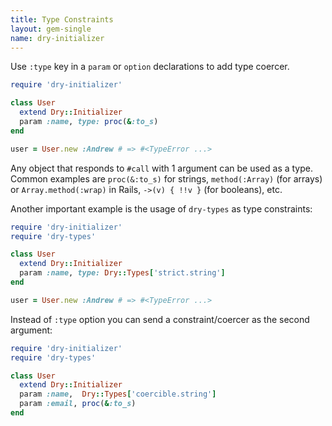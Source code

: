 ```yaml
---
title: Type Constraints
layout: gem-single
name: dry-initializer
---
```


Use `:type` key in a `param` or `option` declarations to add type coercer.

```ruby
require 'dry-initializer'

class User
  extend Dry::Initializer
  param :name, type: proc(&:to_s)
end

user = User.new :Andrew # => #<TypeError ...>
```

Any object that responds to `#call` with 1 argument can be used as a type. Common examples are `proc(&:to_s)` for strings, `method(:Array)` (for arrays) or `Array.method(:wrap)` in Rails, `->(v) { !!v }` (for booleans), etc.

Another important example is the usage of `dry-types` as type constraints:

```ruby
require 'dry-initializer'
require 'dry-types'

class User
  extend Dry::Initializer
  param :name, type: Dry::Types['strict.string']
end

user = User.new :Andrew # => #<TypeError ...>
```

Instead of `:type` option you can send a constraint/coercer as the second argument:

```ruby
require 'dry-initializer'
require 'dry-types'

class User
  extend Dry::Initializer
  param :name,  Dry::Types['coercible.string']
  param :email, proc(&:to_s)
end
```

[dry-types]: https://github.com/dry-rb/dry-types
[dry-types-docs]: http://dry-rb.org/gems/dry-types/
